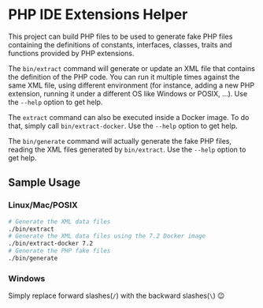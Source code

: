 # PHP IDE Extensions Helper

This project can build PHP files to be used to generate fake PHP files containing the definitions of constants, interfaces, classes, traits and functions provided by PHP extensions.

The `bin/extract` command will generate or update an XML file that contains the definition of the PHP code.
You can run it multiple times against the same XML file, using different environment (for instance, adding a new PHP extension, running it under a different OS like Windows or POSIX, ...).
Use the `--help` option to get help.

The `extract` command can also be executed inside a Docker image. To do that, simply call `bin/extract-docker`.
Use the `--help` option to get help.

The `bin/generate` command will actually generate the fake PHP files, reading the XML files generated by `bin/extract`.
Use the `--help` option to get help.


## Sample Usage

### Linux/Mac/POSIX

```sh
# Generate the XML data files
./bin/extract
# Generate the XML data files using the 7.2 Docker image
./bin/extract-docker 7.2
# Generate the PHP fake files
./bin/generate
```

### Windows

Simply replace forward slashes(`/`) with the backward slashes(`\`) 😉 